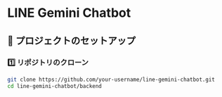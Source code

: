 # LINE Gemini Chatbot

## 📌 プロジェクトのセットアップ

### 1️⃣ リポジトリのクローン

```sh
git clone https://github.com/your-username/line-gemini-chatbot.git
cd line-gemini-chatbot/backend
```
